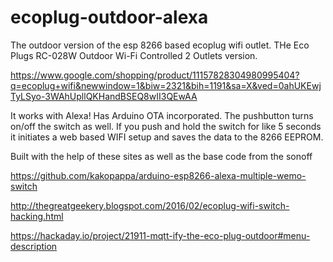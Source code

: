 # ecoplug-outdoor-alexa
The outdoor version of the esp 8266 based ecoplug wifi outlet. THe Eco Plugs RC-028W Outdoor Wi-Fi Controlled 2 Outlets version.

https://www.google.com/shopping/product/11157828304980995404?q=ecoplug+wifi&newwindow=1&biw=2321&bih=1191&sa=X&ved=0ahUKEwjTyLSyo-3WAhUpllQKHandBSEQ8wII3QEwAA

It works with Alexa! 
Has Arduino OTA incorporated. 
The pushbutton turns on/off the switch as well. 
If you push and hold the switch for like 5 seconds it initiates a web based WIFI setup and saves the data to the 8266 EEPROM.

Built with the help of these sites as well as the base code from the sonoff

https://github.com/kakopappa/arduino-esp8266-alexa-multiple-wemo-switch

http://thegreatgeekery.blogspot.com/2016/02/ecoplug-wifi-switch-hacking.html

https://hackaday.io/project/21911-mqtt-ify-the-eco-plug-outdoor#menu-description

